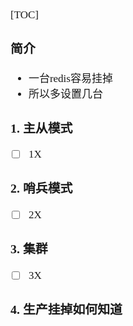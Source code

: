 <span  style="font-family: Simsun,serif; font-size: 17px; ">

[TOC]

### 简介

- 一台redis容易挂掉
- 所以多设置几台

### 1. 主从模式

- [ ] 1X

### 2. 哨兵模式

- [ ] 2X

### 3. 集群

- [ ] 3X

### 4. 生产挂掉如何知道

</span>